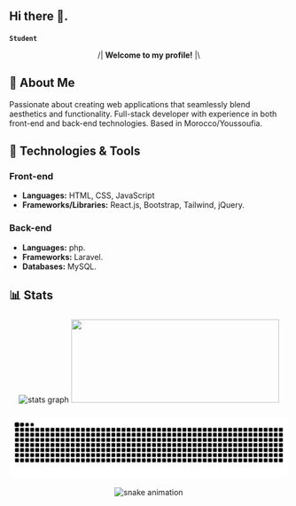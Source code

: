 ## Hi there 👋.
**`Student`**

<p align="center">
  /| <strong>Welcome to my profile!</strong> |\
</p>

###

## 🚀 About Me

Passionate about creating web applications that seamlessly blend aesthetics and functionality. Full-stack developer with experience in both front-end and back-end technologies. Based in Morocco/Youssoufia.

###

## 🔧 Technologies & Tools

### Front-end

- **Languages:** HTML, CSS, JavaScript
- **Frameworks/Libraries:** React.js, Bootstrap, Tailwind, jQuery.

### Back-end

- **Languages:** php.
- **Frameworks:** Laravel.
- **Databases:** MySQL.

## 📊 Stats

###

  <div align="center">
    <img src="https://denvercoder1-github-readme-stats.vercel.app/api?username=elkhailihamza&hide_title=false&hide_rank=false&show_icons=true&include_all_commits=true&count_private=true&theme=radical&disable_animations=false&locale=en&hide_border=false" height="150" width="375" alt="stats graph" />
  <img src="https://github-readme-stats.vercel.app/api/top-langs/?username=elkhailihamza&locale=en&hide_title=false&layout=compact&card_width=368&langs_count=6&theme=radical&hide_border=false" height="150" width="375" />
  </div>

###
  
<div align="center">
  
  ![Snake animation](https://github.com/elkhailihamza/ElkhailiHamza/blob/output/github-contribution-grid-snake-dark.svg)
  
  ![snake animation](https://github.com/elkhailihamza/ElkhailiHamza/blob/output/github-contribution-grid-snake2.svg)
  
</div>

